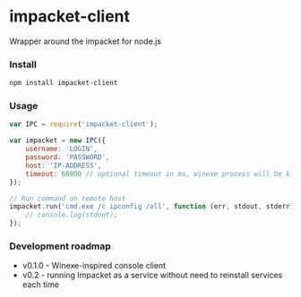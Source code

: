 # impacket-client
Wrapper around the impacket for node.js

### Install
```bash
npm install impacket-client
```

### Usage
```javascript
var IPC = require('impacket-client');

var impacket = new IPC({
    username: 'LOGIN',
    password: 'PASSWORD',
    host: 'IP-ADDRESS',
    timeout: 60000 // optional timeout in ms, winexe process will be killed with SIGKILL
});

// Run command on remote host
impacket.run('cmd.exe /c ipconfig /all', function (err, stdout, stderr) {
    // console.log(stdout);
});
```

### Development roadmap
 * v0.1.0 - Winexe-inspired console client
 * v0.2 - running Impacket as a service without need to reinstall services each time
